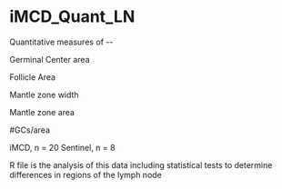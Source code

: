 # iMCD_Quant_LN

Quantitative measures of -- 

Germinal Center area 

Follicle Area 

Mantle zone width 

Mantle zone area 

#GCs/area 


iMCD, n = 20 
Sentinel, n = 8

R file is the analysis of this data including statistical tests to determine differences in regions of the lymph node

